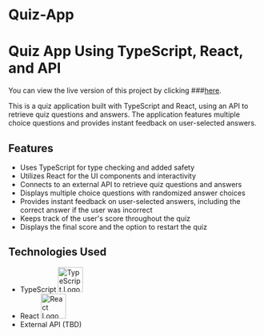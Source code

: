 # Quiz-App
# Quiz App Using TypeScript, React, and API


You can view the live version of this project by clicking ###[here](https://unrivaled-tapioca-41459f.netlify.app/).

This is a quiz application built with TypeScript and React, using an API to retrieve quiz questions and answers. The application features multiple choice questions and provides instant feedback on user-selected answers.

## Features

- Uses TypeScript for type checking and added safety
- Utilizes React for the UI components and interactivity
- Connects to an external API to retrieve quiz questions and answers
- Displays multiple choice questions with randomized answer choices
- Provides instant feedback on user-selected answers, including the correct answer if the user was incorrect
- Keeps track of the user's score throughout the quiz
- Displays the final score and the option to restart the quiz

## Technologies Used

- TypeScript   <img src="https://raw.githubusercontent.com/remojansen/logo.ts/master/ts.png" alt="TypeScript Logo" width="50" height="50" />&nbsp;&nbsp;&nbsp;&nbsp;&nbsp;
- React     <img src="https://upload.wikimedia.org/wikipedia/commons/thumb/a/a7/React-icon.svg/1280px-React-icon.svg.png" alt="React Logo" width="50" height="50" />
- External API (TBD)

